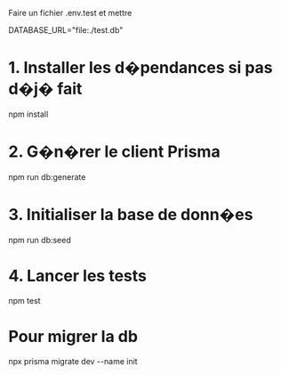 Faire un fichier .env.test et mettreDATABASE_URL="file:./test.db"# 1. Installer les d�pendances si pas d�j� faitnpm install# 2. G�n�rer le client Prismanpm run db:generate# 3. Initialiser la base de donn�esnpm run db:seed# 4. Lancer les testsnpm test# Pour migrer la dbnpx prisma migrate dev --name init